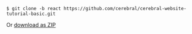 `$ git clone -b react https://github.com/cerebral/cerebral-website-tutorial-basic.git`

Or [download as ZIP](https://github.com/cerebral/cerebral-website-tutorial-basic/archive/react.zip)
